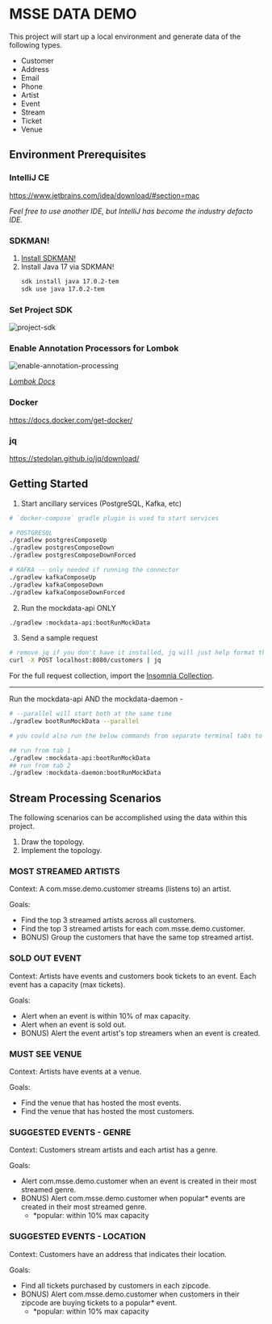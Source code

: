 # MSSE DATA DEMO

This project will start up a local environment and generate data of the following types.

- Customer
- Address
- Email
- Phone
- Artist
- Event
- Stream
- Ticket
- Venue

## Environment Prerequisites

### IntelliJ CE

https://www.jetbrains.com/idea/download/#section=mac

_Feel free to use another IDE, but IntelliJ has become the industry defacto IDE._

### SDKMAN!

1) [Install SDKMAN!](https://sdkman.io/install)
2) Install Java 17 via SDKMAN!
    ```bash
    sdk install java 17.0.2-tem
    sdk use java 17.0.2-tem
    ```

### Set Project SDK

![project-sdk](./assets/project_sdk.png)

### Enable Annotation Processors for Lombok

![enable-annotation-processing](./assets/enable_annotation_processing.png)

_[Lombok Docs](https://projectlombok.org/)_

### Docker

https://docs.docker.com/get-docker/

### jq

https://stedolan.github.io/jq/download/

## Getting Started

1. Start ancillary services (PostgreSQL, Kafka, etc)

```bash
# `docker-compose` gradle plugin is used to start services

# POSTGRESQL
./gradlew postgresComposeUp
./gradlew postgresComposeDown
./gradlew postgresComposeDownForced

# KAFKA -- only needed if running the connector
./gradlew kafkaComposeUp
./gradlew kafkaComposeDown
./gradlew kafkaComposeDownForced
```

2. Run the mockdata-api ONLY

```bash
./gradlew :mockdata-api:bootRunMockData
```

3. Send a sample request

```bash
# remove jq if you don't have it installed, jq will just help format the response nicely in your terminal
curl -X POST localhost:8080/customers | jq
```

For the full request collection, import the [Insomnia Collection](./assets/DataDemo_Insomnia_2022-10-20.json).

---

Run the mockdata-api AND the mockdata-daemon -

```bash
# --parallel will start both at the same time
./gradlew bootRunMockData --parallel 

# you could also run the below commands from separate terminal tabs to have a cleaner separation of logs

## run from tab 1
./gradlew :mockdata-api:bootRunMockData
## run from tab 2
./gradlew :mockdata-daemon:bootRunMockData
```

## Stream Processing Scenarios

The following scenarios can be accomplished using the data within this project.

1) Draw the topology.
2) Implement the topology.

### MOST STREAMED ARTISTS

Context: A com.msse.demo.customer streams (listens to) an artist.

Goals:
- Find the top 3 streamed artists across all customers.
- Find the top 3 streamed artists for each com.msse.demo.customer.
- BONUS) Group the customers that have the same top streamed artist.

### SOLD OUT EVENT

Context: Artists have events and customers book tickets to an event. Each event has a capacity (max tickets).

Goals:
- Alert when an event is within 10% of max capacity.
- Alert when an event is sold out.
- BONUS) Alert the event artist's top streamers when an event is created.

### MUST SEE VENUE

Context: Artists have events at a venue.

Goals:
- Find the venue that has hosted the most events.
- Find the venue that has hosted the most customers.

### SUGGESTED EVENTS - GENRE

Context: Customers stream artists and each artist has a genre.

Goals:
- Alert com.msse.demo.customer when an event is created in their most streamed genre.
- BONUS) Alert com.msse.demo.customer when popular* events are created in their most streamed genre.
   - *popular: within 10% max capacity

### SUGGESTED EVENTS - LOCATION

Context: Customers have an address that indicates their location.

Goals:
- Find all tickets purchased by customers in each zipcode.
- BONUS) Alert com.msse.demo.customer when customers in their zipcode are buying tickets to a popular* event. 
   - *popular: within 10% max capacity
